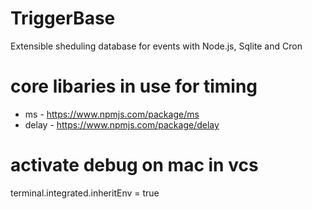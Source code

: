 # TriggerBase

Extensible sheduling database for events with Node.js, Sqlite and Cron

# core libaries in use for timing

- ms - https://www.npmjs.com/package/ms
- delay - https://www.npmjs.com/package/delay

# activate debug on mac in vcs

terminal.integrated.inheritEnv = true
